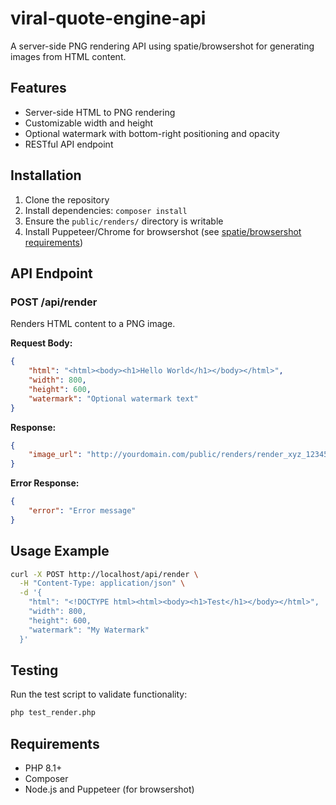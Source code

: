# viral-quote-engine-api

A server-side PNG rendering API using spatie/browsershot for generating images from HTML content.

## Features

- Server-side HTML to PNG rendering
- Customizable width and height
- Optional watermark with bottom-right positioning and opacity
- RESTful API endpoint

## Installation

1. Clone the repository
2. Install dependencies: `composer install`
3. Ensure the `public/renders/` directory is writable
4. Install Puppeteer/Chrome for browsershot (see [spatie/browsershot requirements](https://github.com/spatie/browsershot#requirements))

## API Endpoint

### POST /api/render

Renders HTML content to a PNG image.

**Request Body:**
```json
{
    "html": "<html><body><h1>Hello World</h1></body></html>",
    "width": 800,
    "height": 600,
    "watermark": "Optional watermark text"
}
```

**Response:**
```json
{
    "image_url": "http://yourdomain.com/public/renders/render_xyz_123456.png"
}
```

**Error Response:**
```json
{
    "error": "Error message"
}
```

## Usage Example

```bash
curl -X POST http://localhost/api/render \
  -H "Content-Type: application/json" \
  -d '{
    "html": "<!DOCTYPE html><html><body><h1>Test</h1></body></html>",
    "width": 800,
    "height": 600,
    "watermark": "My Watermark"
  }'
```

## Testing

Run the test script to validate functionality:
```bash
php test_render.php
```

## Requirements

- PHP 8.1+
- Composer
- Node.js and Puppeteer (for browsershot)